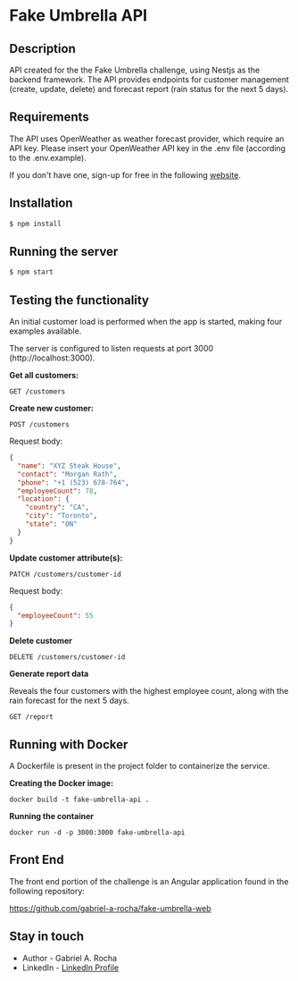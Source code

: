 # Fake Umbrella API

## Description

API created for the the Fake Umbrella challenge, using Nestjs as the backend framework. The API provides endpoints for customer management (create, update, delete) and forecast report (rain status for the next 5 days).

## Requirements

The API uses OpenWeather as weather forecast provider, which require an API key. Please insert your OpenWeather API key in the .env file (according to the .env.example).

If you don't have one, sign-up for free in the following [website](https://home.openweathermap.org/users/sign_up).

## Installation

```bash
$ npm install
```

## Running the server

```bash
$ npm start
```

## Testing the functionality

An initial customer load is performed when the app is started, making four examples available.

The server is configured to listen requests at port 3000 (http://localhost:3000).

**Get all customers:**

```code
GET /customers
```

**Create new customer:**

```code
POST /customers
```

Request body:

```json
{
  "name": "XYZ Steak House",
  "contact": "Morgan Rath",
  "phone": "+1 (523) 678-764",
  "employeeCount": 78,
  "location": {
    "country": "CA",
    "city": "Toronto",
    "state": "ON"
  }
}
```

**Update customer attribute(s):**

```code
PATCH /customers/customer-id
```

Request body:

```json
{
  "employeeCount": 55
}
```

**Delete customer**

```code
DELETE /customers/customer-id
```

**Generate report data**

Reveals the four customers with the highest employee count, along with the rain forecast for the next 5 days.

```code
GET /report
```

## Running with Docker

A Dockerfile is present in the project folder to containerize the service.

**Creating the Docker image:**

```code
docker build -t fake-umbrella-api .
```

**Running the container**

```code
docker run -d -p 3000:3000 fake-umbrella-api
```

## Front End

The front end portion of the challenge is an Angular application found in the following repository:

https://github.com/gabriel-a-rocha/fake-umbrella-web

## Stay in touch

- Author - Gabriel A. Rocha
- LinkedIn - [LinkedIn Profile](https://www.linkedin.com/in/gabrielaltairrocha/)
